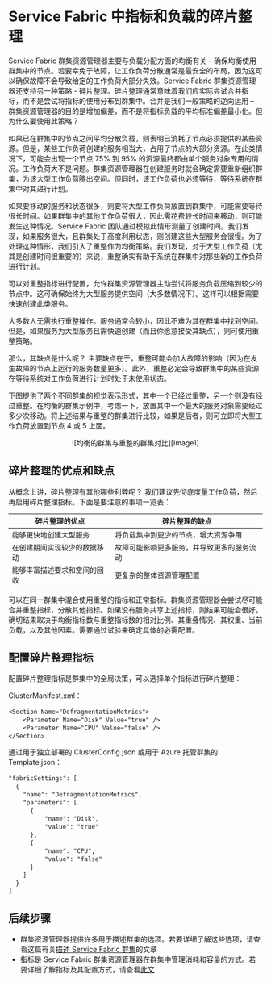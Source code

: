 <properties
    pageTitle="Azure Service Fabric 中的指标碎片整理 | Azure"
    description="概述如何对 Service Fabric 中的指标使用碎片整理或打包作为策略"
    services="service-fabric"
    documentationcenter=".net"
    author="masnider"
    manager="timlt"
    editor="" />
<tags
    ms.assetid="e5ebfae5-c8f7-4d6c-9173-3e22a9730552"
    ms.service="Service-Fabric"
    ms.devlang="dotnet"
    ms.topic="article"
    ms.tgt_pltfrm="NA"
    ms.workload="NA"
    ms.date="01/05/2017"
    wacn.date="02/20/2017"
    ms.author="masnider" />  


# Service Fabric 中指标和负载的碎片整理
Service Fabric 群集资源管理器主要与负载分配方面的均衡有关 - 确保均衡使用群集中的节点。若要幸免于故障，让工作负荷分散通常是最安全的布局，因为这可以确保故障不会导致给定的工作负荷大部分失效。Service Fabric 群集资源管理器还支持另一种策略 - 碎片整理。碎片整理通常意味着我们应实际尝试合并指标，而不是尝试将指标的使用分布到群集中。合并是我们一般策略的逆向运用 – 群集资源管理器的目的是增加偏差，而不是将指标负载的平均标准偏差最小化。但为什么要使用此策略？

如果已在群集中的节点之间平均分散负载，则表明已消耗了节点必须提供的某些资源。但是，某些工作负荷创建的服务相当大，占用了节点的大部分资源。在此类情况下，可能会出现一个节点 75% 到 95% 的资源最终都由单个服务对象专用的情况。工作负荷大不是问题。群集资源管理器在创建服务时就会确定需要重新组织群集，为该大型工作负荷腾出空间。但同时，该工作负荷也必须等待，等待系统在群集中对其进行计划。

如果要移动的服务和状态很多，则要将大型工作负荷放置到群集中，可能需要等待很长时间。如果群集中的其他工作负荷很大，因此需花费较长时间来移动，则可能发生这种情况。Service Fabric 团队通过模拟此情形测量了创建时间。我们发现，如果服务很大，且群集处于高度利用状态，则创建这些大型服务会很慢。为了处理这种情形，我们引入了重整作为均衡策略。我们发现，对于大型工作负荷（尤其是创建时间很重要的）来说，重整确实有助于系统在群集中对那些新的工作负荷进行计划。

可以对重整指标进行配置，允许群集资源管理器主动尝试将服务负载压缩到较少的节点中。这可确保始终为大型服务提供空间（大多数情况下）。这样可以根据需要快速创建此类服务。

大多数人无需执行重整操作。服务通常会较小，因此不难为其在群集中找到空间。但是，如果服务为大型服务且需快速创建（而且你愿意接受其缺点），则可使用重整策略。

那么，其缺点是什么呢？ 主要缺点在于，重整可能会加大故障的影响（因为在发生故障的节点上运行的服务数量更多）。此外，重整必定会导致群集中的某些资源在等待系统对工作负荷进行计划时处于未使用状态。

下图提供了两个不同群集的视觉表示形式，其中一个已经过重整，另一个则没有经过重整。在均衡的群集示例中，考虑一下，放置其中一个最大的服务对象需要经过多少次移动。将上述结果与重整的群集进行比较，如果是后者，则可立即将大型工作负荷放置到节点 4 或 5 上面。

<center> 
![均衡的群集与重整的群集对比][Image1] 
</center>

## 碎片整理的优点和缺点
从概念上讲，碎片整理有其他哪些利弊呢？ 我们建议先彻底度量工作负荷，然后再启用碎片整理指标。下面是要注意的事项一览表：

| 碎片整理的优点 | 碎片整理的缺点 |
| --- | --- |
| 能够更快地创建大型服务 |将负载集中到更少的节点，增大资源争用 |
| 在创建期间实现较少的数据移动 |故障可能影响更多服务，并导致更多的服务流动 |
| 能够丰富描述要求和空间的回收 |更复杂的整体资源管理配置 |

可以在同一群集中混合使用重整的指标和正常指标。群集资源管理器会尝试尽可能合并重整指标，分散其他指标。如果没有服务共享上述指标，则结果可能会很好。确切结果取决于均衡指标数与重整指标数的相对比例、其重叠情况、其权重、当前负载，以及其他因素。需要通过试验来确定具体的必需配置。

## 配置碎片整理指标
配置碎片整理指标是群集中的全局决策，可以选择单个指标进行碎片整理：

ClusterManifest.xml：


	<Section Name="DefragmentationMetrics">
	    <Parameter Name="Disk" Value="true" />
	    <Parameter Name="CPU" Value="false" />
	</Section>

通过用于独立部署的 ClusterConfig.json 或用于 Azure 托管群集的 Template.json：


	"fabricSettings": [
	  {
	    "name": "DefragmentationMetrics",
	    "parameters": [
	      {
	          "name": "Disk",
	          "value": "true"
	      },
	      {
	          "name": "CPU",
	          "value": "false"
	      }
	    ]
	  }
	]


## 后续步骤
- 群集资源管理器提供许多用于描述群集的选项。若要详细了解这些选项，请查看这篇有关[描述 Service Fabric 群集](/documentation/articles/service-fabric-cluster-resource-manager-cluster-description/)的文章
- 指标是 Service Fabric 群集资源管理器在群集中管理消耗和容量的方式。若要详细了解指标及其配置方式，请查看[此文](/documentation/articles/service-fabric-cluster-resource-manager-metrics/)

[Image1]: ./media/service-fabric-cluster-resource-manager-defragmentation-metrics/balancing-defrag-compared.png

<!---HONumber=Mooncake_0213_2017-->
<!--Update_Description: enrich introduction for "指标碎片整理"; add ClusterConfig.json script-->